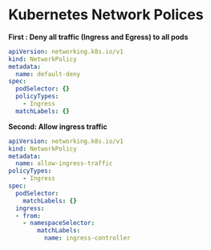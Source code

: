 # Kubernetes Network Polices

**First : Deny all traffic (Ingress and Egress) to all pods**

```yaml
apiVersion: networking.k8s.io/v1
kind: NetworkPolicy
metadata:
  name: default-deny
spec:
  podSelector: {}
  policyTypes:
    - Ingress
  matchLabels: {}
  ```
  
**Second: Allow ingress traffic**
```yaml  
apiVersion: networking.k8s.io/v1
kind: NetworkPolicy
metadata:
  name: allow-ingress-traffic
policyTypes:
    - Ingress
spec:
  podSelector:
    matchLabels: {}
  ingress:
  - from:
    - namespaceSelector:
        matchLabels:
          name: ingress-controller
```
